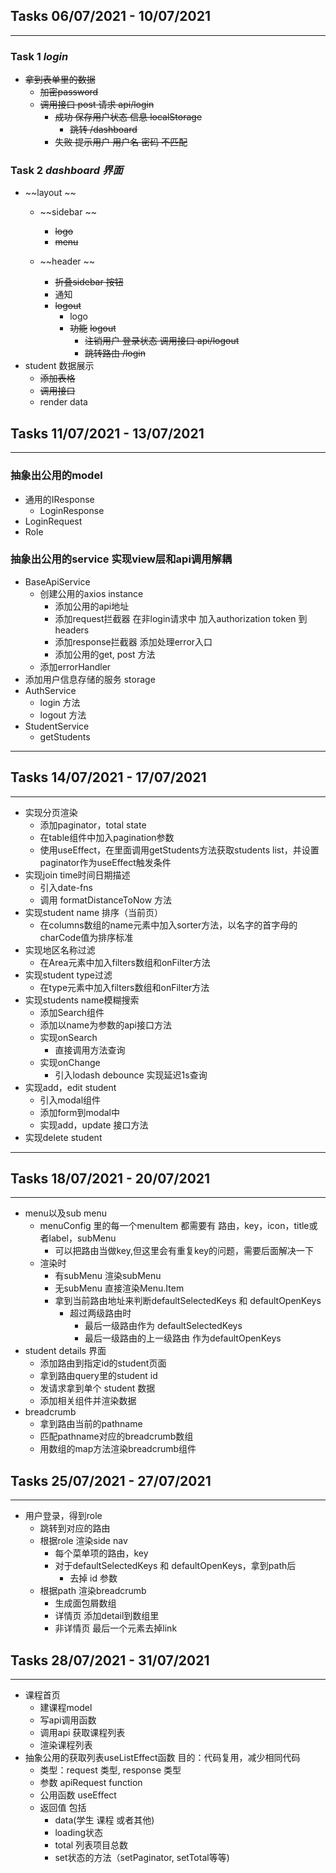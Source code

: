 ## Tasks 06/07/2021 - 10/07/2021
---
### Task 1 *login* 

-  ~~拿到表单里的数据~~
    -   ~~加密password~~
    -   ~~调用接口 post 请求 api/login~~ 
        -   ~~成功 保存用户状态 信息 localStorage~~
            - ~~跳转 /dashboard~~
        -   ~~失败 提示用户 用户名 密码 不匹配~~

### Task 2 *dashboard 界面*
-  ~~layout ~~
    -  ~~sidebar ~~
        - ~~logo~~
        - ~~menu~~
        
    -  ~~header ~~
        - ~~折叠sidebar 按钮~~
        - 通知 
        - ~~logout~~
            - logo
            - ~~功能~~
                ~~logout~~ 
                -  ~~注销用户 登录状态 调用接口 api/logout~~
                -  ~~跳转路由  /login~~
-  student 数据展示
    - ~~添加表格~~
    - ~~调用接口~~
    - render data 

## Tasks 11/07/2021 - 13/07/2021
---
### 抽象出公用的model
- 通用的IResponse
    - LoginResponse
- LoginRequest
- Role
### 抽象出公用的service 实现view层和api调用解耦
- BaseApiService
    - 创建公用的axios instance
        - 添加公用的api地址
        - 添加request拦截器 在非login请求中 加入authorization token 到 headers
        - 添加response拦截器 添加处理error入口
        - 添加公用的get, post 方法
    - 添加errorHandler
- 添加用户信息存储的服务 storage
- AuthService
    - login 方法
    - logout 方法
- StudentService
    - getStudents
---

## Tasks 14/07/2021 - 17/07/2021
---
- 实现分页渲染
    - 添加paginator，total state
    - 在table组件中加入pagination参数
    - 使用useEffect，在里面调用getStudents方法获取students list，并设置paginator作为useEffect触发条件
- 实现join time时间日期描述
    - 引入date-fns
    - 调用 formatDistanceToNow 方法 
- 实现student name 排序（当前页）
    - 在columns数组的name元素中加入sorter方法，以名字的首字母的charCode值为排序标准
- 实现地区名称过滤
    - 在Area元素中加入filters数组和onFilter方法
- 实现student type过滤
    - 在type元素中加入filters数组和onFilter方法
- 实现students name模糊搜索
    - 添加Search组件
    - 添加以name为参数的api接口方法
    - 实现onSearch
        - 直接调用方法查询
    - 实现onChange
        - 引入lodash debounce 实现延迟1s查询
- 实现add，edit student
    - 引入modal组件
    - 添加form到modal中
    - 实现add，update 接口方法
- 实现delete student
---

## Tasks 18/07/2021 - 20/07/2021
---
- menu以及sub menu
    - menuConfig 里的每一个menuItem 都需要有 路由，key，icon，title或者label，subMenu
        - 可以把路由当做key,但这里会有重复key的问题，需要后面解决一下
    - 渲染时 
        - 有subMenu 渲染subMenu
        - 无subMenu 直接渲染Menu.Item
        - 拿到当前路由地址来判断defaultSelectedKeys 和 defaultOpenKeys
            - 超过两级路由时
                - 最后一级路由作为 defaultSelectedKeys
                - 最后一级路由的上一级路由 作为defaultOpenKeys
- student details 界面
    - 添加路由到指定id的student页面
    - 拿到路由query里的student id
    - 发请求拿到单个 student 数据
    - 添加相关组件并渲染数据
- breadcrumb
    - 拿到路由当前的pathname
    - 匹配pathname对应的breadcrumb数组
    - 用数组的map方法渲染breadcrumb组件

## Tasks 25/07/2021 - 27/07/2021
---
- 用户登录，得到role
    - 跳转到对应的路由
    - 根据role 渲染side nav
      - 每个菜单项的路由，key
      - 对于defaultSelectedKeys 和 defaultOpenKeys，拿到path后
        - 去掉 id 参数
    - 根据path 渲染breadcrumb
      - 生成面包屑数组
      - 详情页 添加detail到数组里
      - 非详情页 最后一个元素去掉link

## Tasks 28/07/2021 - 31/07/2021
---
- 课程首页
  - 建课程model
  - 写api调用函数
  - 调用api 获取课程列表
  - 渲染课程列表
- 抽象公用的获取列表useListEffect函数  目的：代码复用，减少相同代码
    - 类型：request 类型, response 类型
    - 参数 apiRequest function
    - 公用函数 useEffect
    - 返回值 包括 
        - data(学生 课程 或者其他)
        - loading状态
        - total 列表项目总数
        - set状态的方法（setPaginator, setTotal等等)